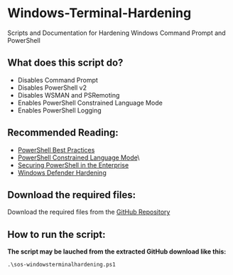 # Windows-Terminal-Hardening
Scripts and Documentation for Hardening Windows Command Prompt and PowerShell

## What does this script do?
- Disables Command Prompt
- Disables PowerShell v2
- Disables WSMAN and PSRemoting
- Enables PowerShell Constrained Language Mode
- Enables PowerShell Logging

## Recommended Reading:
- [PowerShell Best Practices](https://www.digitalshadows.com/blog-and-research/powershell-security-best-practices/)
- [PowerShell Constrained Language Mode](https://devblogs.microsoft.com/powershell/powershell-constrained-language-mode/)\
- [Securing PowerShell in the Enterprise](https://www.cyber.gov.au/acsc/view-all-content/publications/securing-powershell-enterprise)
- [Windows Defender Hardening](https://github.com/simeononsecurity/Windows-Defender-Hardening)

## Download the required files:

Download the required files from the [GitHub Repository](https://github.com/simeononsecurity/Windows-Terminal-Hardening)

## How to run the script:

**The script may be lauched from the extracted GitHub download like this:**
```
.\sos-windowsterminalhardening.ps1
```
